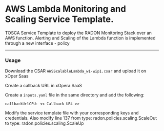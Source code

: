 # AWS Lambda Monitoring and Scaling Service Template.

TOSCA Service Template to deploy the RADON Monitoring Stack over an AWS function.
Alerting and Scaling of the Lambda function is implemented through a new interface - policy

---

### Usage

Download the CSAR `AWSScalableLambda_w1-wip1.csar` and upload it on xOper Saas

Create a callback URL in xOpera SaaS

Create a `inputs.yaml` file in the same directory and add the following:

```
callbackUrlCPU: << Callback URL >>

```

Modify the service template file with your corresponding keys and credentials.
Also modify line 137 from type: radon.policies.scaling.ScaleOut to type: radon.policies.scaling.ScaleUp
